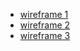 - [wireframe 1](https://prnt.sc/220g10n)
- [wireframe 2](https://prnt.sc/220hd7y)
- [wireframe 3](https://prnt.sc/220hwp4)

